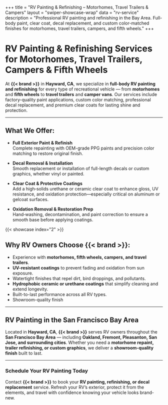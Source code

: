 +++
title = "RV Painting & Refinishing – Motorhomes, Travel Trailers & Campers"
layout = "swiper-showcase-wrap"
data = "rv-service"
description = "Professional RV painting and refinishing in the Bay Area. Full-body paint, clear coat, decal replacement, and custom color-matched finishes for motorhomes, travel trailers, campers, and fifth wheels."
+++

# RV Painting & Refinishing Services for Motorhomes, Travel Trailers, Campers & Fifth Wheels  

At **{{< brand >}}** in **Hayward, CA**, we specialize in **full-body RV painting and refinishing** for every type of recreational vehicle — from **motorhomes** and **fifth wheels** to **travel trailers** and **camper vans**. Our services include factory-quality paint applications, custom color matching, professional decal replacement, and premium clear coats for lasting shine and protection.  

---

## What We Offer:

- **Full Exterior Paint & Refinish**  
  Complete repainting with OEM-grade PPG paints and precision color matching to restore original finish.

- **Decal Removal & Installation**  
  Smooth replacement or installation of full-length decals or custom graphics, whether vinyl or painted.

- **Clear Coat & Protective Coatings**  
  Add a high‑solids urethane or ceramic clear coat to enhance gloss, UV resistance, and oxidation protection—especially critical on aluminum or gelcoat surfaces.

- **Oxidation Removal & Restoration Prep**  
  Hand‑washing, decontamination, and paint correction to ensure a smooth base before applying coatings.


{{< showcase index="2" >}}


## Why RV Owners Choose {{< brand >}}:


- Experience with **motorhomes, fifth wheels, campers, and travel trailers**.
- **UV-resistant coatings** to prevent fading and oxidation from sun exposure.
- Watertight finishes that repel dirt, bird droppings, and pollutants.
- **Hydrophobic ceramic or urethane coatings** that simplify cleaning and extend longevity.
- Built-to-last performance across all RV types.
- Showroom-quality finish
---

## RV Painting in the San Francisco Bay Area  

Located in **Hayward, CA**, **{{< brand >}}** serves RV owners throughout the **San Francisco Bay Area** — including **Oakland, Fremont, Pleasanton, San Jose, and surrounding cities**. Whether you need a **motorhome repaint, trailer refinishing, or custom graphics**, we deliver a **showroom-quality finish** built to last.  

---

### Schedule Your RV Painting Today  

Contact **{{< brand >}}** to book your **RV painting, refinishing, or decal replacement** service. Refresh your RV’s exterior, protect it from the elements, and travel with confidence knowing your vehicle looks brand-new.  
